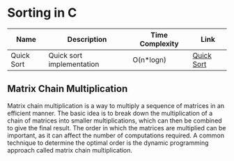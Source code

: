 # Sorting in C

| Name | Description | Time Complexity | Link |
|--- |--- |--- |--- |
| Quick Sort | Quick sort implementation | O(n*logn) | [Quick Sort](quick_sort.c) |


## Matrix Chain Multiplication

Matrix chain multiplication is a way to multiply a sequence of matrices in an efficient manner. The basic idea is to break down the multiplication of a chain of matrices into smaller multiplications, which can then be combined to give the final result. The order in which the matrices are multiplied can be important, as it can affect the number of computations required. A common technique to determine the optimal order is the dynamic programming approach called matrix chain multiplication.

